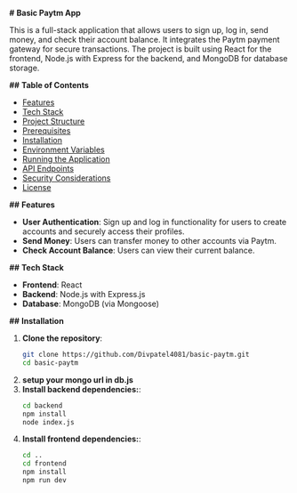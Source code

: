 **#** **Basic Paytm App**

This is a full-stack application that allows users to sign up, log in, send money, and check their account balance. It integrates the Paytm payment gateway for secure transactions. The project is built using React for the frontend, Node.js with Express for the backend, and MongoDB for database storage.

**##** **Table of Contents**

- [Features](__#features__)
- [Tech Stack](__#tech-stack__)
- [Project Structure](__#project-structure__)
- [Prerequisites](__#prerequisites__)
- [Installation](__#installation__)
- [Environment Variables](__#environment-variables__)
- [Running the Application](__#running-the-application__)
- [API Endpoints](__#api-endpoints__)
- [Security Considerations](__#security-considerations__)
- [License](__#license__)

**##** **Features**

- ********User Authentication********: Sign up and log in functionality for users to create accounts and securely access their profiles.
- ********Send Money********: Users can transfer money to other accounts via Paytm.
- ********Check Account Balance********: Users can view their current balance.

**##** **Tech Stack**

- ********Frontend********: React
- ********Backend********: Node.js with Express.js
- ********Database********: MongoDB (via Mongoose)

**##** **Installation**

1. ********Clone the repository********:
   ```bash
   git clone https://github.com/Divpatel4081/basic-paytm.git
   cd basic-paytm
   ```
2. ********setup your mongo url in db.js********
3. ********Install backend dependencies:********:
   ```bash
   cd backend
   npm install
   node index.js
   ```
4. ********Install frontend dependencies:********:
   ```bash
   cd ..
   cd frontend
   npm install
   npm run dev
   ```